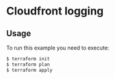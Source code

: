 # Cloudfront logging

## Usage
To run this example you need to execute:
```bash
$ terraform init
$ terraform plan
$ terraform apply
```
